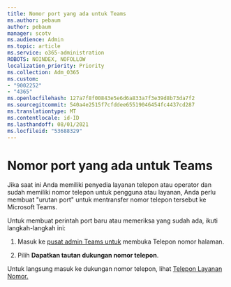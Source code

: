 ```yaml
---
title: Nomor port yang ada untuk Teams
ms.author: pebaum
author: pebaum
manager: scotv
ms.audience: Admin
ms.topic: article
ms.service: o365-administration
ROBOTS: NOINDEX, NOFOLLOW
localization_priority: Priority
ms.collection: Adm_O365
ms.custom:
- "9002252"
- "4365"
ms.openlocfilehash: 127a7f8f00843e5e6d6a833a7f3e39d8b73da7f2
ms.sourcegitcommit: 540a4e2515f7cfddee65519046454fc4437cd287
ms.translationtype: MT
ms.contentlocale: id-ID
ms.lasthandoff: 08/01/2021
ms.locfileid: "53688329"
---
```

# <a name="port-existing-numbers-to-teams"></a>Nomor port yang ada untuk Teams

Jika saat ini Anda memiliki penyedia layanan telepon atau operator dan sudah memiliki nomor telepon untuk pengguna atau layanan, Anda perlu membuat "urutan port" untuk mentransfer nomor telepon tersebut ke Microsoft Teams.  

Untuk membuat perintah port baru atau memeriksa yang sudah ada, ikuti langkah-langkah ini: 

1. Masuk ke [pusat admin Teams untuk](https://admin.teams.microsoft.com/phone-numbers) membuka Telepon nomor halaman. 

1. Pilih **Dapatkan tautan dukungan nomor telepon**. 

Untuk langsung masuk ke dukungan nomor telepon, lihat [Telepon Layanan Nomor.](https://pstnsd.powerappsportals.com/)  